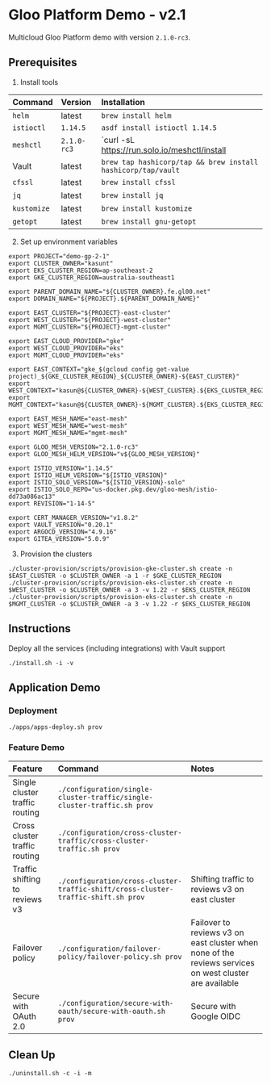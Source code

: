 # Gloo Platform Demo - v2.1

Multicloud Gloo Platform demo with version `2.1.0-rc3`.

## Prerequisites

1. Install tools

  | Command   | Version |      Installation      |
  |:----------|:---------------|:-------------|
  | `helm` | latest | `brew install helm` |
  | `istioctl` | `1.14.5` | `asdf install istioctl 1.14.5` |
  | `meshctl` | `2.1.0-rc3` | `curl -sL https://run.solo.io/meshctl/install | GLOO_MESH_VERSION=v2.1.0-rc3 sh -` |
  | Vault | latest | `brew tap hashicorp/tap && brew install hashicorp/tap/vault` |
  | `cfssl` | latest | `brew install cfssl` |
  | `jq` | latest | `brew install jq` |
  | `kustomize` | latest | `brew install kustomize` |
  | `getopt` | latest | `brew install gnu-getopt` |

2. Set up environment variables

  ```
  export PROJECT="demo-gp-2-1"
  export CLUSTER_OWNER="kasunt"
  export EKS_CLUSTER_REGION=ap-southeast-2
  export GKE_CLUSTER_REGION=australia-southeast1

  export PARENT_DOMAIN_NAME="${CLUSTER_OWNER}.fe.gl00.net"
  export DOMAIN_NAME="${PROJECT}.${PARENT_DOMAIN_NAME}"

  export EAST_CLUSTER="${PROJECT}-east-cluster"
  export WEST_CLUSTER="${PROJECT}-west-cluster"
  export MGMT_CLUSTER="${PROJECT}-mgmt-cluster"

  export EAST_CLOUD_PROVIDER="gke"
  export WEST_CLOUD_PROVIDER="eks"
  export MGMT_CLOUD_PROVIDER="eks"

  export EAST_CONTEXT="gke_$(gcloud config get-value project)_${GKE_CLUSTER_REGION}_${CLUSTER_OWNER}-${EAST_CLUSTER}"
  export WEST_CONTEXT="kasun@${CLUSTER_OWNER}-${WEST_CLUSTER}.${EKS_CLUSTER_REGION}.eksctl.io"
  export MGMT_CONTEXT="kasun@${CLUSTER_OWNER}-${MGMT_CLUSTER}.${EKS_CLUSTER_REGION}.eksctl.io"

  export EAST_MESH_NAME="east-mesh"
  export WEST_MESH_NAME="west-mesh"
  export MGMT_MESH_NAME="mgmt-mesh"
  
  export GLOO_MESH_VERSION="2.1.0-rc3"
  export GLOO_MESH_HELM_VERSION="v${GLOO_MESH_VERSION}"

  export ISTIO_VERSION="1.14.5"
  export ISTIO_HELM_VERSION="${ISTIO_VERSION}"
  export ISTIO_SOLO_VERSION="${ISTIO_VERSION}-solo"
  export ISTIO_SOLO_REPO="us-docker.pkg.dev/gloo-mesh/istio-dd73a086ac13"
  export REVISION="1-14-5"

  export CERT_MANAGER_VERSION="v1.8.2"
  export VAULT_VERSION="0.20.1"
  export ARGOCD_VERSION="4.9.16"
  export GITEA_VERSION="5.0.9"
  ```

3. Provision the clusters

  ```
  ./cluster-provision/scripts/provision-gke-cluster.sh create -n $EAST_CLUSTER -o $CLUSTER_OWNER -a 1 -r $GKE_CLUSTER_REGION
  ./cluster-provision/scripts/provision-eks-cluster.sh create -n $WEST_CLUSTER -o $CLUSTER_OWNER -a 3 -v 1.22 -r $EKS_CLUSTER_REGION
  ./cluster-provision/scripts/provision-eks-cluster.sh create -n $MGMT_CLUSTER -o $CLUSTER_OWNER -a 3 -v 1.22 -r $EKS_CLUSTER_REGION
  ```

## Instructions

Deploy all the services (including integrations) with Vault support

```
./install.sh -i -v
```

## Application Demo

### Deployment

```
./apps/apps-deploy.sh prov
```

### Feature Demo

| Feature   |      Command      |  Notes |
|:----------|:-------------|:------|
| Single cluster traffic routing | `./configuration/single-cluster-traffic/single-cluster-traffic.sh prov` |  |
| Cross cluster traffic routing  | `./configuration/cross-cluster-traffic/cross-cluster-traffic.sh prov`   |  |
| Traffic shifting to reviews v3 | `./configuration/cross-cluster-traffic-shift/cross-cluster-traffic-shift.sh prov` | Shifting traffic to reviews v3 on east cluster |
| Failover policy | `./configuration/failover-policy/failover-policy.sh prov` | Failover to reviews v3 on east cluster when none of the reviews services on west cluster are available |
| Secure with OAuth 2.0 | `./configuration/secure-with-oauth/secure-with-oauth.sh prov` | Secure with Google OIDC |


## Clean Up

```
./uninstall.sh -c -i -m
```